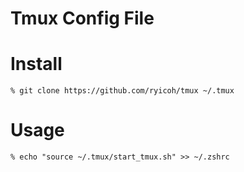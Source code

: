 # Tmux Config File

# Install

```
% git clone https://github.com/ryicoh/tmux ~/.tmux
```

# Usage

```
% echo "source ~/.tmux/start_tmux.sh" >> ~/.zshrc
```

